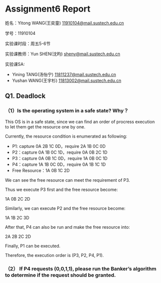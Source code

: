 # Assignment6 Report
姓名：Yitong WANG(王奕童) 11910104@mail.sustech.edu.cn

学号：11910104

实验课时段：周五5-6节

实验课教师：Yun SHEN(沈昀) sheny@mail.sustech.edu.cn

实验课SA:
- Yining TANG(汤怡宁) 11811237@mail.sustech.edu.cn
- Yushan WANG(王宇杉) 11813002@mail.sustech.edu.cn

## Q1. Deadlock
### （1）Is the operating system in a safe state? Why？

This OS is in a safe state, since we can find an order of procress execution to let them get the resource one by one.

Currently, the resource condition is enumerated as following:
- P1: capture 0A 2B 1C 0D，require 2A 1B 0C 0D
- P2：capture 0A 1B 0C 1D，require 0A 0B 2C 1D
- P3：capture 0A 0B 1C 0D，require 1A 0B 0C 1D
- P4：capture 1A 1B 0C 0D，require 0A 1B 1C 1D
- Free Resource：1A 0B 1C 2D

We can see the free resource can meet the requirement of P3.

Thus we execute P3 first and the free resource become:

1A 0B 2C 2D

Similarly, we can execute P2 and the free resource become:

1A 1B 2C 3D

After that, P4 can also be run and make the free resource into:

2A 2B 2C 2D

Finally, P1 can be executed.

Therefore, the execution order is (P3, P2, P4, P1).

### （2） If P4 requests (0,0,1,1), please run the Banker’s algorithm to determine if the request should be granted.
